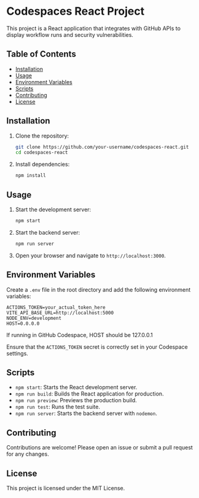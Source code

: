 # Codespaces React Project

This project is a React application that integrates with GitHub APIs to display workflow runs and security
vulnerabilities.

## Table of Contents

- [Installation](#installation)
- [Usage](#usage)
- [Environment Variables](#environment-variables)
- [Scripts](#scripts)
- [Contributing](#contributing)
- [License](#license)

## Installation

1. Clone the repository:

   ```bash
   git clone https://github.com/your-username/codespaces-react.git
   cd codespaces-react
   ```

2. Install dependencies:
   ```bash
   npm install
   ```

## Usage

1. Start the development server:

   ```bash
   npm start
   ```

2. Start the backend server:

   ```bash
   npm run server
   ```

3. Open your browser and navigate to `http://localhost:3000`.

## Environment Variables

Create a `.env` file in the root directory and add the following environment variables:

```properties
ACTIONS_TOKEN=your_actual_token_here
VITE_API_BASE_URL=http://localhost:5000
NODE_ENV=development
HOST=0.0.0.0
```

If running in GitHub Codespace, HOST should be 127.0.0.1

Ensure that the `ACTIONS_TOKEN` secret is correctly set in your Codespace settings.

## Scripts

- `npm start`: Starts the React development server.
- `npm run build`: Builds the React application for production.
- `npm run preview`: Previews the production build.
- `npm run test`: Runs the test suite.
- `npm run server`: Starts the backend server with `nodemon`.

## Contributing

Contributions are welcome! Please open an issue or submit a pull request for any changes.

## License

This project is licensed under the MIT License.
